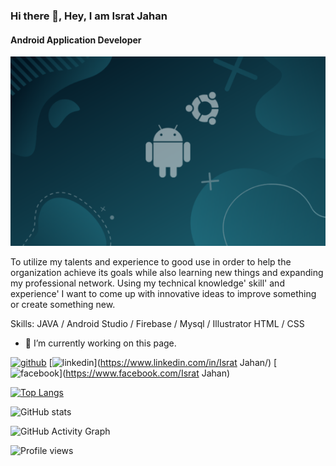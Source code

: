 ### Hi there 👋, Hey, I  am Israt Jahan
#### Android Application Developer
![Android Application Developer](https://github.com/Israt-Jahan-Mim/Israt-Jahan-Mim/blob/main/GitHub.png)

To utilize my talents and experience to good use in order to help the organization achieve its goals while also learning new things and expanding my professional network. Using my technical knowledge' skill' and experience' I want to come up with innovative ideas to improve something or create something new.

Skills:  JAVA / Android Studio / Firebase / Mysql /  Illustrator HTML / CSS  

- 🔭 I’m currently working on this page. 


[<img src='https://cdn.jsdelivr.net/npm/simple-icons@3.0.1/icons/github.svg' alt='github' height='40'>](https://github.com/Israt-Jahan-Mim)  [<img src='https://cdn.jsdelivr.net/npm/simple-icons@3.0.1/icons/linkedin.svg' alt='linkedin' height='40'>](https://www.linkedin.com/in/Israt Jahan/)  [<img src='https://cdn.jsdelivr.net/npm/simple-icons@3.0.1/icons/facebook.svg' alt='facebook' height='40'>](https://www.facebook.com/Israt Jahan)  

[![Top Langs](https://github-readme-stats.vercel.app/api/top-langs/?username=Israt-Jahan-Mim)](https://github.com/anuraghazra/github-readme-stats)

![GitHub stats](https://github-readme-stats.vercel.app/api?username=Israt-Jahan-Mim&show_icons=true)  

![GitHub Activity Graph](https://activity-graph.herokuapp.com/graph?username=Israt-Jahan-Mim)  

![Profile views](https://gpvc.arturio.dev/Israt-Jahan-Mim)  
